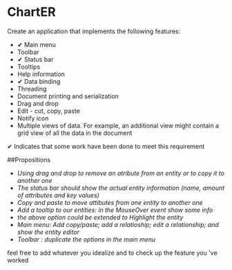 # ChartER
Create an application that implements the following features:
 * ✔ Main menu
 * Toolbar
 * ✔ Status bar
 * Tooltips
 * Help information
 * ✔ Data binding
 * Threading
 * Document printing and serialization
 * Drag and drop
 * Edit - cut, copy, paste
 * Notify icon
 * Multiple views of data. For example, an additional view might contain a grid view of all the data in the document
 
 ✔ Indicates that some work have been done to meet this requirement
 
 ##Propositions
 * _Using drag and drop to remove an atribute from an entity or to copy it to another one_
 * _The status bar should show the actual entity information (name, amount of attributes and key values)_
 * _Copy and paste to move attibutes from one entity to another one_
 * _Add a tooltip to our entities: in the MouseOver event show some info_
 * _the above option could be extended to Highlight the entity_
 * _Main menu: Add copy/paste; add a relatioship; edit a relationship; and show the entity editor_
 * _Toolbar : duplicate the options in the main menu_
 
 feel free to add whatever you idealize and to check up the feature you 've worked
